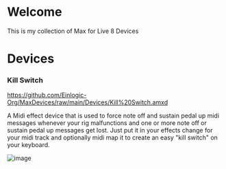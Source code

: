 # Welcome
This is my collection of Max for Live 8 Devices

# Devices
### Kill Switch
https://github.com/Einlogic-Org/MaxDevices/raw/main/Devices/Kill%20Switch.amxd

A Midi effect device that is used to force note off and sustain pedal up midi messages whenever your rig malfunctions and one or more note off or sustain pedal up messages get lost.  Just put it in your effects change for your midi track and optionally midi map it to create an easy "kill switch" on your keyboard.

![image](https://github.com/Einlogic-Org/MaxDevices/assets/11468797/b4fdc625-4746-49e9-a87e-148f10f76805)


